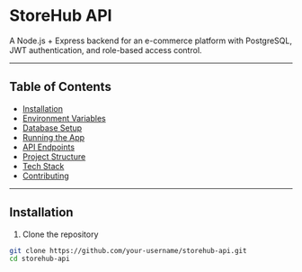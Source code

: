 # StoreHub API

A Node.js + Express backend for an e-commerce platform with PostgreSQL, JWT authentication, and role-based access control.

---

## Table of Contents
- [Installation](#installation)
- [Environment Variables](#environment-variables)
- [Database Setup](#database-setup)
- [Running the App](#running-the-app)
- [API Endpoints](#api-endpoints)
- [Project Structure](#project-structure)
- [Tech Stack](#tech-stack)
- [Contributing](#contributing)

---

## Installation

1. Clone the repository
```bash
git clone https://github.com/your-username/storehub-api.git
cd storehub-api
